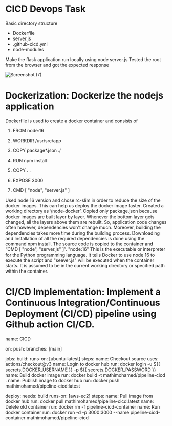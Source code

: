 # CICD Devops Task

Basic directory structure
- Dockerfile
- server.js
- .github-cicd.yml
- node-modules

Make the flask application run locally using node server.js Tested the root  from the browser and got the expected response

![Screenshot (7)](https://github.com/Mathimohamed/cicd-demo-node/assets/151551076/9f34b652-d176-4c3e-b033-417aa4d04aea)



# Dockerization: Dockerize the nodejs application

Dockerfile is used to create a docker container and consists of 


1. FROM node:16

2. WORKDIR /usr/src/app

3. COPY package*.json ./
4. RUN npm install

5. COPY . .

6. EXPOSE 3000

7. CMD [ "node", "server.js" ]


Used node 16 version and chose rc-slim in order to reduce the size of the docker images. This can help us deploy the docker image faster. Created a working directory as ‘/node-docker’. Copied only package.json because docker images are built layer by layer. Whenever the bottom layer gets changed, all the layers above them are rebuilt. So, application code changes often however, dependencies won't change much. Moreover, building the dependencies takes more time during the building process. Downloading and Installation of all the required dependencies is done using the command npm install. The source code is copied to the container and “CMD [ "node", "server.js" ]”. "node:16" This is the executable or interpreter for the Python programming language. It tells Docker to use node 16 to execute the script and "seever.js" will be executed when the container starts. It is assumed to be in the current working directory or specified path within the container.



# CI/CD Implementation: Implement a Continuous Integration/Continuous Deployment (CI/CD) pipeline using Github action CI/CD.

name: CICD

on:
push:
branches: [main]

jobs:
build:
runs-on: [ubuntu-latest]
steps:
name: Checkout source
uses: actions/checkout@v3
name: Login to docker hub
run: docker login -u ${{ secrets.DOCKER_USERNAME }} -p ${{ secrets.DOCKER_PASSWORD }} 
name: Build docker image
run: docker build -t mathimohamed/pipeline-cicd .
name: Publish image to docker hub
run: docker push mathimohamed/pipeline-cicd:latest
        
deploy:
needs: build
runs-on: [aws-ec2]
steps:
name: Pull image from docker hub
run: docker pull mathimohamed/pipeline-cicd:latest
name: Delete old container
run: docker rm -f pipeline-cicd-container
name: Run docker container
run: docker run -d -p 3000:3000 --name pipeline-cicd-container mathimohamed/pipeline-cicd
        
